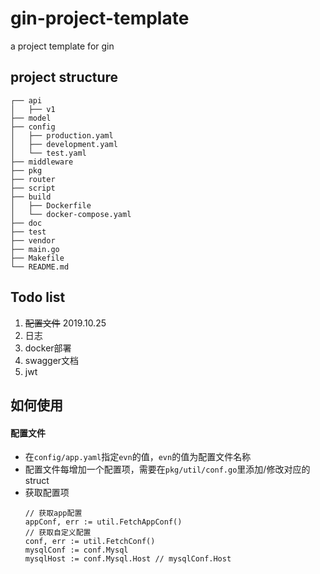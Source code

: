 # gin-project-template
a project template for gin

## project structure
```
┌── api
│   ├── v1
├── model
├── config
│   ├── production.yaml
│   ├── development.yaml
│   └── test.yaml
├── middleware
├── pkg
├── router
├── script
├── build
│   ├── Dockerfile
│   └── docker-compose.yaml
├── doc
├── test
├── vendor
├── main.go
├── Makefile
└── README.md
```

## Todo list
1. ~~配置文件~~ 2019.10.25
2. 日志
3. docker部署
4. swagger文档
5. jwt


## 如何使用

#### 配置文件
- 在`config/app.yaml`指定`evn`的值，`evn`的值为配置文件名称
- 配置文件每增加一个配置项，需要在`pkg/util/conf.go`里添加/修改对应的struct
- 获取配置项
    ```$golang
    // 获取app配置
    appConf, err := util.FetchAppConf()
    // 获取自定义配置
    conf, err := util.FetchConf()
    mysqlConf := conf.Mysql
    mysqlHost := conf.Mysql.Host // mysqlConf.Host
    ```